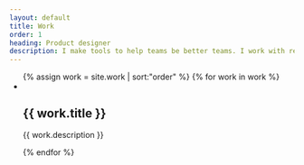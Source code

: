 ```yaml
---
layout: default
title: Work
order: 1
heading: Product designer
description: I make tools to help teams be better teams. I work with researchers, engineers, and product managers to lead product strategy and create accessible software.
---
```


<ul class="c-work">
  {% assign work = site.work | sort:"order" %}
  {% for work in work %}
  <li class="c-work__item">
    <div class="c-work__media">
      <img class="c-work__image" src="{{ work.image }}" alt="">
    </div>
    <div class="c-work__body">
      <h2 class="c-work__title">{{ work.title }}</h2>
      <p class="c-work__description">{{ work.description }}</p>
    </div>
  </li>
  {% endfor %}
</ul>

